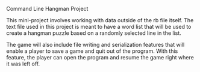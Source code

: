 Command Line Hangman Project

This mini-project involves working with data outside of the rb file itself. The text file used in this project is meant to have a word list that will be used to create a hangman puzzle based on a randomly selected line in the list.

The game will also include file writing and serialization features that will enable a player to save a game and quit out of the program. With this feature, the player can open the program and resume the game right where it was left off.
